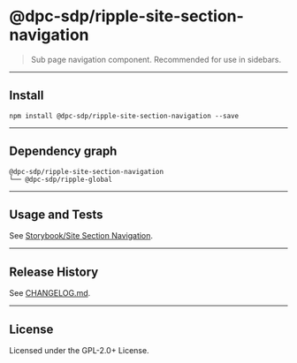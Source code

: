 # @dpc-sdp/ripple-site-section-navigation

> Sub page navigation component. Recommended for use in sidebars.

--------------------------------------------------------------------------------

## Install

```shell
npm install @dpc-sdp/ripple-site-section-navigation --save
```

--------------------------------------------------------------------------------

## Dependency graph

```shell
@dpc-sdp/ripple-site-section-navigation
└── @dpc-sdp/ripple-global
```

--------------------------------------------------------------------------------

## Usage and Tests

See [Storybook/Site Section Navigation](https://ripple-ripple-develop.lagoon.vicsdp.amazee.io/?selectedKind=Organisms/SiteSectionNavigation&selectedStory=Site%20Section%20Navigation).

--------------------------------------------------------------------------------

## Release History

See [CHANGELOG.md](./CHANGELOG.md).

--------------------------------------------------------------------------------

## License

Licensed under the GPL-2.0+ License.
